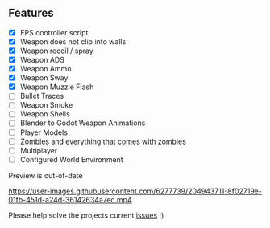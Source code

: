 ## Features
- [x] FPS controller script
- [x] Weapon does not clip into walls
- [x] Weapon recoil / spray
- [x] Weapon ADS
- [x] Weapon Ammo
- [x] Weapon Sway
- [x] Weapon Muzzle Flash
- [ ] Bullet Traces
- [ ] Weapon Smoke
- [ ] Weapon Shells
- [ ] Blender to Godot Weapon Animations
- [ ] Player Models
- [ ] Zombies and everything that comes with zombies
- [ ] Multiplayer
- [ ] Configured World Environment

Preview is out-of-date

https://user-images.githubusercontent.com/6277739/204943711-8f02719e-01fb-451d-a24d-36142634a7ec.mp4

Please help solve the projects current [issues](https://github.com/Valks-Games/zombies/issues) :)
